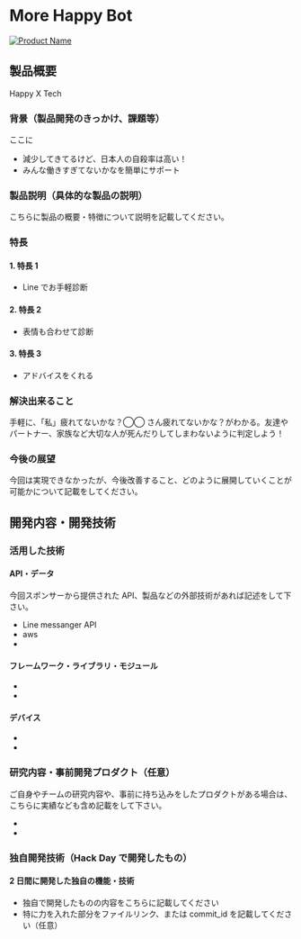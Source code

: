 # More Happy Bot

[![Product Name](image.png)](https://youtu.be/0rgjAyoKvgg)

## 製品概要
Happy X Tech

### 背景（製品開発のきっかけ、課題等）

ここに

- 減少してきてるけど、日本人の自殺率は高い！
- みんな働きすぎてないかなを簡単にサポート

### 製品説明（具体的な製品の説明）

こちらに製品の概要・特徴について説明を記載してください。

### 特長

#### 1. 特長 1

- Line でお手軽診断

#### 2. 特長 2

- 表情も合わせて診断

#### 3. 特長 3

- アドバイスをくれる

### 解決出来ること

手軽に、「私」疲れてないかな？◯◯ さん疲れてないかな？がわかる。友達やパートナー、家族など大切な人が死んだりしてしまわないように判定しよう！

### 今後の展望

今回は実現できなかったが、今後改善すること、どのように展開していくことが可能かについて記載をしてください。

## 開発内容・開発技術

### 活用した技術

#### API・データ

今回スポンサーから提供された API、製品などの外部技術があれば記述をして下さい。

- Line messanger API
- aws
-

#### フレームワーク・ライブラリ・モジュール

-
-

#### デバイス

-
-

### 研究内容・事前開発プロダクト（任意）

ご自身やチームの研究内容や、事前に持ち込みをしたプロダクトがある場合は、こちらに実績なども含め記載をして下さい。

-
-

### 独自開発技術（Hack Day で開発したもの）

#### 2 日間に開発した独自の機能・技術

- 独自で開発したものの内容をこちらに記載してください
- 特に力を入れた部分をファイルリンク、または commit_id を記載してください（任意）
